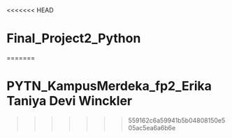 <<<<<<< HEAD
# Final_Project2_Python
=======
# PYTN_KampusMerdeka_fp2_Erika Taniya Devi Winckler
>>>>>>> 559162c6a59941b5b04808150e505ac5ea6a6b6e
